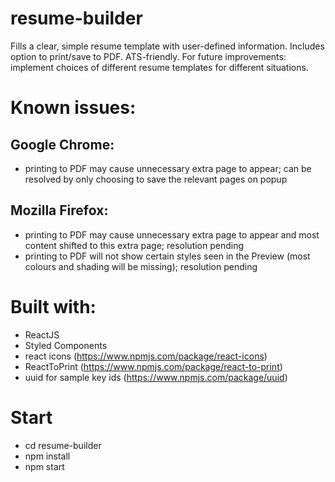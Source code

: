 # resume-builder

Fills a clear, simple resume template with user-defined information. Includes option to print/save to PDF. ATS-friendly. For future improvements: implement choices of different resume templates for different situations.

# Known issues:

## Google Chrome:

- printing to PDF may cause unnecessary extra page to appear; can be resolved by only choosing to save the relevant pages on popup

## Mozilla Firefox:

- printing to PDF may cause unnecessary extra page to appear and most content shifted to this extra page; resolution pending
- printing to PDF will not show certain styles seen in the Preview (most colours and shading will be missing); resolution pending

# Built with:

- ReactJS
- Styled Components
- react icons (https://www.npmjs.com/package/react-icons)
- ReactToPrint (https://www.npmjs.com/package/react-to-print)
- uuid for sample key ids (https://www.npmjs.com/package/uuid)

# Start

- cd resume-builder
- npm install
- npm start
